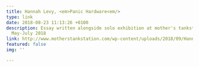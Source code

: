 ```yaml
---
title: Hannah Levy, <em>Panic Hardware<em/>
type: link
date: 2018-08-23 11:13:26 +0100
description: Essay written alongside solo exhibition at mother's tankstation, Dublin,
  May-July 2018
link: http://www.motherstankstation.com/wp-content/uploads/2018/09/Hannah-Levy_Panic-Hardware_Rebecca-ODwyer_Copyright-all-rights-reserved.pdf
featured: false
img: ''

---
```

